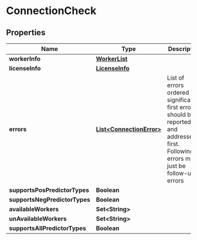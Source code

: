 

# ConnectionCheck



## Properties

| Name | Type | Description | Notes |
|------------ | ------------- | ------------- | -------------|
|**workerInfo** | [**WorkerList**](WorkerList.md) |  |  [optional] |
|**licenseInfo** | [**LicenseInfo**](LicenseInfo.md) |  |  |
|**errors** | [**List&lt;ConnectionError&gt;**](ConnectionError.md) | List of errors ordered by significance. first error should be reported and addressed first.  Following errors might just be follow-up errors |  |
|**supportsPosPredictorTypes** | **Boolean** |  |  |
|**supportsNegPredictorTypes** | **Boolean** |  |  |
|**availableWorkers** | **Set&lt;String&gt;** |  |  |
|**unAvailableWorkers** | **Set&lt;String&gt;** |  |  |
|**supportsAllPredictorTypes** | **Boolean** |  |  |



